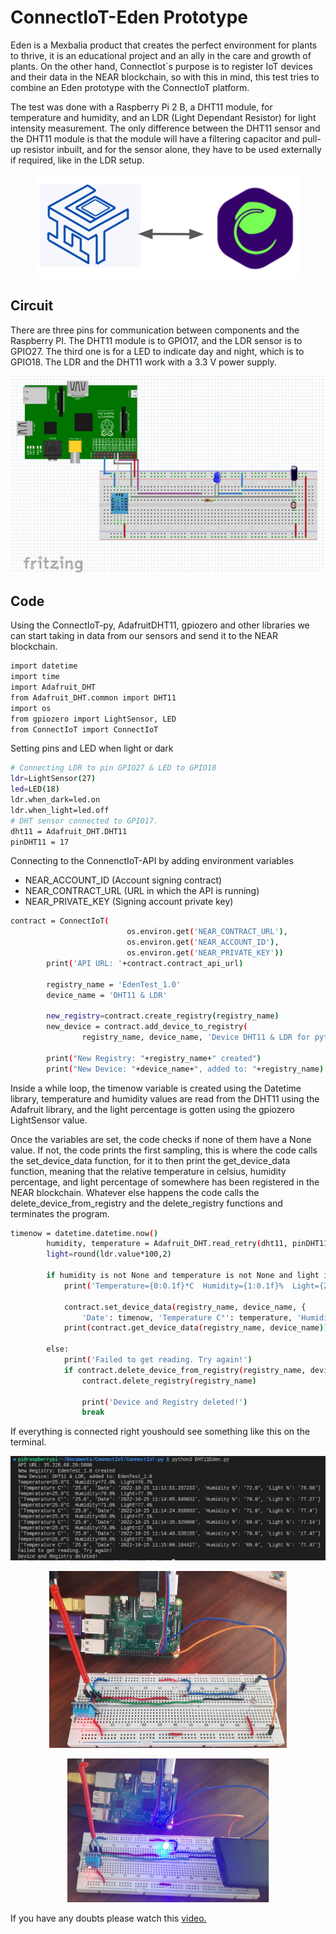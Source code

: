 # ConnectIoT-Eden Prototype

Eden is a Mexbalia product that creates the perfect environment for plants to thrive, it is an educational project and an ally in the care and growth of plants. On the other hand, ConnectIot´s purpose is to register IoT devices and their data in the NEAR blockchain, so with this in mind, this test tries to combine an Eden prototype with the ConnectIoT platform. 

The test was done with a Raspberry Pi 2 B, a DHT11 module, for temperature and humidity, and an LDR (Light Dependant Resistor) for light intensity measurement.  The only difference between the DHT11 sensor and the DHT11 module is that the module will have a filtering capacitor and pull-up resistor inbuilt, and for the sensor alone, they have to be used externally if required, like in the LDR setup.

<center>

![Arq,use](../../assets/images/ConnectIoT-Eden.png)

</center>

## Circuit

There are three pins for communication between components and the Raspberry PI. The DHT11 module is to GPIO17, and the LDR sensor is to GPIO27. The third one is for a LED to indicate day and night, which is to GPIO18. The LDR and the DHT11 work with a 3.3 V power supply.

<center>

![Arq,use](../../assets/images/CircuitEden.png)

</center>

## Code

Using the ConnectIoT-py, AdafruitDHT11, gpiozero and other libraries we can start taking in data from our sensors and send it to the NEAR blockchain.

```bash
import datetime
import time
import Adafruit_DHT 
from Adafruit_DHT.common import DHT11
import os
from gpiozero import LightSensor, LED
from ConnectIoT import ConnectIoT 
```

Setting pins and LED when light or dark
```bash
# Connecting LDR to pin GPIO27 & LED to GPIO18
ldr=LightSensor(27)
led=LED(18)
ldr.when_dark=led.on
ldr.when_light=led.off
# DHT sensor connected to GPIO17.
dht11 = Adafruit_DHT.DHT11
pinDHT11 = 17
```

Connecting to the ConnenctIoT-API by adding environment variables 

- NEAR_ACCOUNT_ID (Account signing contract)
- NEAR_CONTRACT_URL (URL in which the API is running)
- NEAR_PRIVATE_KEY (Signing account private key)

```bash
contract = ConnectIoT(
                          os.environ.get('NEAR_CONTRACT_URL'),
                          os.environ.get('NEAR_ACCOUNT_ID'),
                          os.environ.get('NEAR_PRIVATE_KEY'))
        print('API URL: '+contract.contract_api_url)
        
        registry_name = 'EdenTest_1.0'
        device_name = 'DHT11 & LDR'

        new_registry=contract.create_registry(registry_name)
        new_device = contract.add_device_to_registry(
                registry_name, device_name, 'Device DHT11 & LDR for python lib test.')
       
        print("New Registry: "+registry_name+" created")
        print("New Device: "+device_name+", added to: "+registry_name)
```
Inside a while loop, the timenow variable is created using the Datetime library, temperature and humidity values are read from the DHT11 using the Adafruit library, and the light percentage is gotten using the gpiozero LightSensor value. 

Once the variables are set, the code checks if none of them have a None value. If not, the code prints the first sampling, this is where the code calls the set_device_data function, for it to then print the get_device_data function, meaning that the relative temperature in celsius, humidity percentage, and light percentage of somewhere has been registered in the NEAR blockchain.
Whatever else happens the code calls the delete_device_from_registry and the delete_registry functions and terminates the program.
```bash
timenow = datetime.datetime.now()
        humidity, temperature = Adafruit_DHT.read_retry(dht11, pinDHT11)
        light=round(ldr.value*100,2)
    
        if humidity is not None and temperature is not None and light is not None:
            print('Temperature={0:0.1f}*C  Humidity={1:0.1f}%  Light={2:0.1f}%'.format(temperature, humidity,light))

            contract.set_device_data(registry_name, device_name, {
                'Date': timenow, 'Temperature C°': temperature, 'Humidity %': humidity,'Light %': light,})
            print(contract.get_device_data(registry_name, device_name))
                      
        else:
            print('Failed to get reading. Try again!') 
            if contract.delete_device_from_registry(registry_name, device_name):
                contract.delete_registry(registry_name)
                
                print('Device and Registry deleted!') 
                break
```
If everything is connected right youshould see something like this on the terminal.

<center>

![Arq,use](../../assets/images/resultpy.png)

</center>


<center>

![Arq,use](../../assets/images/CircuitEdenReal1.png)

</center>

<center>

![Arq,use](../../assets/images/CircuitEdenReal2.png)

</center>

If you have any doubts please watch this [video.]()
